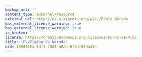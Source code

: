 ```yaml
---
backup_url: ''
content_type: external-resource
external_url: http://es.wikipedia.org/wiki/Pablo_Neruda
has_external_licence_warning: true
has_external_license_warning: true
is_broken: ''
license: https://creativecommons.org/licenses/by-nc-sa/4.0/
title: "P\xE1gina de Neruda"
uid: 1868450a-3df1-4884-b8ad-6f2af85daa5a
---
```


